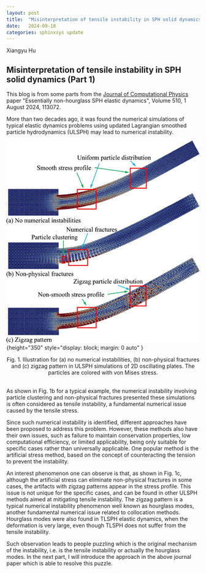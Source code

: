 ```yaml
---
layout: post
title:  "Misinterpretation of tensile instability in SPH solid dynamics"
date:   2024-09-18
categories: sphinxsys update
---
```

Xiangyu Hu

## Misinterpretation of tensile instability in SPH solid dynamics (Part 1)

This blog is from some parts from the [Journal of Computational Physics](https://doi.org/10.1016/j.jcp.2024.113072) paper "Essentially non-hourglass SPH elastic dynamics", Volume 510, 1 August 2024, 113072.

More than two decades ago, it was found the numerical simulations of typical elastic dynamics problems using updated Lagrangian smoothed particle hydrodynamics (ULSPH) may lead to numerical instability.

![Tensor-instability](../img/tensor-instability.jpg){height="350" style="display: block; margin: 0 auto" }
<center>Fig. 1. Illustration for (a) no numerical instabilities, (b) non-physical fractures and (c) zigzag pattern in ULSPH simulations of 2D oscillating plates. The particles are colored with von Mises stress.</center>

<br clear="left"/>

As shown in Fig. 1b for a typical example, the numerical instability involving particle clustering and non-physical fractures presented these simulations is often considered as tensile instability, a fundamental numerical issue caused by the tensile stress.

Since such numerical instability is identified, different approaches have been proposed to address this problem. However, these methods also have their own issues, such as failure to maintain conservation properties, low computational efficiency, or limited applicability, being only suitable for specific cases rather than universally applicable. One popular method is the artificial stress method, based on the concept of counteracting the tension to prevent the instability.

An interest phenomenon one can observe is that, as shown in Fig. 1c, although the artificial stress can eliminate non-physical fractures in some cases, the artifacts with zigzag patterns appear in the stress profile. This issue is not unique for the specific cases, and can be found in other ULSPH methods aimed at mitigating tensile instability. The zigzag pattern is a typical numerical instability phenomenon well known as hourglass modes, another fundamental numerical issue related to collocation methods. Hourglass modes were also found in TLSPH elastic dynamics, when the deformation is very large, even though TLSPH does not suffer from the tensile instability.

Such observation leads to people puzzling which is the original mechanism of the instability, i.e. is the tensile instability or actually the hourglass modes. In the next part, I will introduce the approach in the above journal paper which is able to resolve this puzzle.
